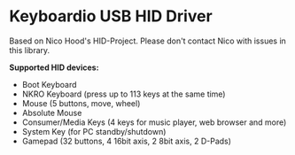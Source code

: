 Keyboardio USB HID Driver
=========================

Based on Nico Hood's HID-Project. Please don't contact Nico with issues in this library.



**Supported HID devices:**
* Boot Keyboard 
* NKRO Keyboard (press up to 113 keys at the same time)
* Mouse (5 buttons, move, wheel)
* Absolute Mouse
* Consumer/Media Keys (4 keys for music player, web browser and more)
* System Key (for PC standby/shutdown)
* Gamepad (32 buttons, 4 16bit axis, 2 8bit axis, 2 D-Pads)

